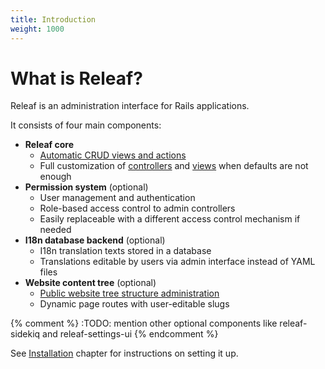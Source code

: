 ```yaml
---
title: Introduction
weight: 1000
---
```


# What is Releaf?

Releaf is an administration interface for Rails applications.

It consists of four main components:

* __Releaf core__
  * [Automatic CRUD views and actions](usage-basics.html)
  * Full customization of [controllers](controllers.html) and [views](builders.html) when defaults are not enough
* __Permission system__ (optional)
  * User management and authentication
  * Role-based access control to admin controllers
  * Easily replaceable with a different access control mechanism if needed
* __I18n database backend__ (optional)
  * I18n translation texts stored in a database
  * Translations editable by users via admin interface instead of YAML files
* __Website content tree__ (optional)
  * [Public website tree structure administration](public-website-tree.html)
  * Dynamic page routes with user-editable slugs

{% comment %} :TODO: mention other optional components like releaf-sidekiq and releaf-settings-ui {% endcomment %}

See [Installation](installation.html) chapter for instructions on setting it up.